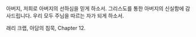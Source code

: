 아버지, 저희로 아버지의 선하심을 믿게 하소서. 그리스도를 통한 아버지의 신실함에 감사드립니다. 우리 모두  주님을 따르는 자가 되게 하소서.

래리 크랩, 아담의 침묵, Chapter 12. 